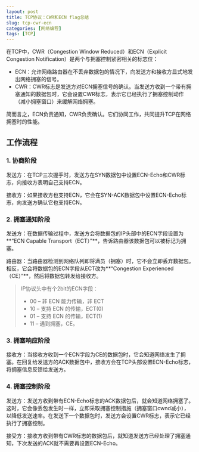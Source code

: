 ```yaml
---
layout: post
title: TCP协议：CWR和ECN flag总结
slug: tcp-cwr-ecn
categories: [网络编程]
tags: [TCP]
---
```


在TCP中，CWR（Congestion Window Reduced）和ECN（Explicit Congestion Notification）是两个与拥塞控制紧密相关的标志位：
+ ECN：允许网络路由器在不丢弃数据包的情况下，向发送方和接收方显式地发出网络拥塞的信号。
+ CWR：CWR标志是发送方对ECN拥塞信号的确认。当发送方收到一个带有拥塞通知的数据包时，它会设置CWR标志，表示它已经执行了拥塞控制动作（减小拥塞窗口）来缓解网络拥塞。

简而言之，ECN负责通知，CWR负责确认。它们协同工作，共同提升TCP在网络拥塞时的性能。


## 工作流程

### 1. 协商阶段
发送方：在TCP三次握手时，发送方在SYN数据包中设置ECN-Echo和CWR标志，向接收方表明自己支持ECN。

接收方：如果接收方也支持ECN，它会在SYN-ACK数据包中设置ECN-Echo标志，向发送方确认它也支持ECN。

### 2. 拥塞通知阶段
发送方：在数据传输过程中，发送方会将数据包的IP头部中的ECN字段设置为**“ECN Capable Transport（ECT）”**，告诉路由器该数据包可以被标记为拥塞。

路由器：当路由器检测到网络队列即将满员（拥塞）时，它不会立即丢弃数据包。相反，它会将数据包的ECN字段从ECT改为**“Congestion Experienced（CE）”**，然后将数据包转发给接收方。

> IP协议头中有个2bit的ECN字段：
> + 00 – 非 ECN 能力传输，非 ECT
> + 10 – 支持 ECN 的传输，ECT(0)
> + 01 – 支持 ECN 的传输，ECT(1)
> + 11 – 遇到拥塞，CE。

### 3. 拥塞响应阶段
接收方：当接收方收到一个ECN字段为CE的数据包时，它会知道网络发生了拥塞。在回复给发送方的ACK数据包中，接收方会在TCP头部设置ECN-Echo标志，将拥塞信息反馈给发送方。


### 4. 拥塞控制阶段
发送方：发送方收到带有ECN-Echo标志的ACK数据包后，就会知道网络拥塞了。这时，它会像丢包发生时一样，立即采取拥塞控制措施（拥塞窗口cwnd减小），以降低发送速率。在发送下一个数据包时，发送方会设置CWR标志，表示它已经执行了拥塞控制。

接受方：接收方收到带有CWR标志的数据包后，就知道发送方已经处理了拥塞通知，下次发送的ACK就不需要再设置ECN-Echo。
